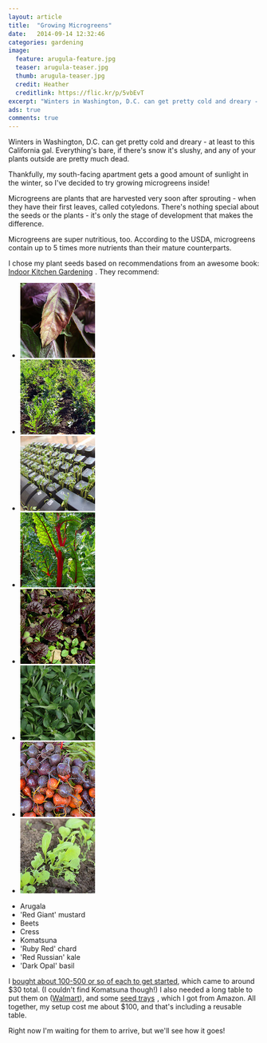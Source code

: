 ```yaml
---
layout: article
title:  "Growing Microgreens"
date:   2014-09-14 12:32:46
categories: gardening
image:
  feature: arugula-feature.jpg
  teaser: arugula-teaser.jpg
  thumb: arugula-teaser.jpg
  credit: Heather
  creditlink: https://flic.kr/p/5vbEvT
excerpt: "Winters in Washington, D.C. can get pretty cold and dreary - that's why I'm growing microgreens inside!"
ads: true
comments: true
---
```


Winters in Washington, D.C. can get pretty cold and dreary - at least to this California gal. Everything's bare, if there's snow it's slushy, and any of your plants outside are pretty much dead. 

Thankfully, my south-facing apartment gets a good amount of sunlight in the winter, so I've decided to try growing microgreens inside!

Microgreens are plants that are harvested very soon after sprouting - when they have their first leaves, called cotyledons. There's nothing special about the seeds or the plants - it's only the stage of development that makes the difference. 

Microgreens are super nutritious, too. According to the USDA, microgreens contain up to 5 times more nutrients than their mature counterparts.

I chose my plant seeds based on recommendations from an awesome book: <a href="http://www.amazon.com/gp/product/B00LJBN0YW/ref=as_li_tl?ie=UTF8&camp=1789&creative=390957&creativeASIN=B00LJBN0YW&linkCode=as2&tag=apartmehomest-20&linkId=WKVOZRJB2PD6NVBR">Indoor Kitchen Gardening</a><img src="http://ir-na.amazon-adsystem.com/e/ir?t=apartmehomest-20&l=as2&o=1&a=B00LJBN0YW" width="1" height="1" border="0" alt="" style="border:none !important; margin:0px !important;" />
. They recommend:

<ul class="th-grid">
  <li>
    <a href="#"><img src="/images/basil-150x150.jpg" alt="Dark Opal Basil"></a>
  </li>
  <li>
    <a href="#"><img src="/images/kale-150x150.jpg" alt="Red Russian Kale"></a>
  </li>
  <li>
    <a href="#"><img src="/images/cress-150x150.jpg" alt="Cress"></a>
  </li>
  <li>
    <a href="#"><img src="/images/ruby-red-chard-150x150.jpg" alt="Ruby Red Chard"></a>
  </li>
  <li>
    <a href="#"><img src="/images/red-giant-150x150.jpg" alt="Red Giant Mustard"></a>
  </li>
  <li>
    <a href="#"><img src="/images/arugula-150x150.jpg" alt="Arugula"></a>
  </li>
  <li>
    <a href="#"><img src="/images/beets-150x150.jpg" alt="Beets"></a>
  </li>
  <li>
    <a href="#"><img src="/images/komatsuna-150x150.jpg" alt="Komatsuna"></a>
  </li>
</ul>

* Arugala
* 'Red Giant' mustard
* Beets
* Cress
* Komatsuna 
* 'Ruby Red' chard
* 'Red Russian' kale
* 'Dark Opal' basil

I [bought about 100-500 or so of each to get started](http://parkseed.com/), which came to around $30 total. (I couldn't find Komatsuna though!) I also needed a long table to put them on ([Walmart](http://www.walmart.com/ip/Mainstays-6-Centerfold-Table-Multiple-Colors/33148258?action=product_interest&action_type=title&placement_id=irs-srp-1&strategy=PWVAV&visitor_id=90244001503&client_guid=57c8bffb-6a11-423c-84bf-0cb22f65f6fd&customer_id_enc=53068834812484f2ac3dfe50f0ce9b6d&config_id=8&parent_item_id=33148261%2C36706896%2C21382695&guid=d219f270-228a-4e1b-8995-10e9493ac68e&bucket_id=irsbucketdefault&findingMethod=p13n)), and some <a href="http://www.amazon.com/gp/product/B000E7MTUI/ref=as_li_tl?ie=UTF8&camp=1789&creative=390957&creativeASIN=B000E7MTUI&linkCode=as2&tag=apartmehomest-20&linkId=T5D4LHHULHYL6I5Y">seed trays</a><img src="http://ir-na.amazon-adsystem.com/e/ir?t=apartmehomest-20&l=as2&o=1&a=B000E7MTUI" width="1" height="1" border="0" alt="" style="border:none !important; margin:0px !important;" />
, which I got from Amazon.  All together, my setup cost me about $100, and that's including a reusable table. 


Right now I'm waiting for them to arrive, but we'll see how it goes!
